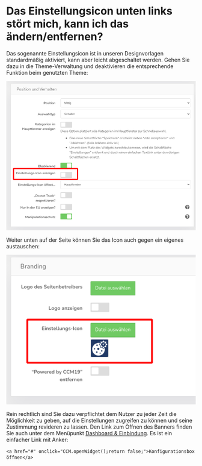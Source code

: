 # Das Einstellungsicon unten links stört mich, kann ich das ändern/entfernen?

Das sogenannte Einstellungsicon ist in unseren Designvorlagen standardmäßig aktiviert, kann aber leicht abgeschaltet werden. Gehen Sie dazu in die Theme-Verwaltung und deaktivieren die entsprechende Funktion beim genutzten Theme:

![einstellungsicon-anzeigen](../assets.png)

Weiter unten auf der Seite können Sie das Icon auch gegen ein eigenes austauschen:

![einstellungsicon-aendern](../assets/einstellungsicon-aendern.png)

Rein rechtlich sind Sie dazu verpflichtet dem Nutzer zu jeder Zeit die Möglichkeit zu geben, auf die Einstellungen zugreifen zu können und seine Zustimmung revideren zu lassen. Den Link zum Öffnen des Banners finden Sie auch unter dem Menüpunkt [Dashboard & Einbindung](/funktionen/dashboard/#konfigurationsbox-erneut-offnen-per-link). Es ist ein einfacher Link mit Anker:

```
<a href="#" onclick="CCM.openWidget();return false;">Konfigurationsbox öffnen</a>
```